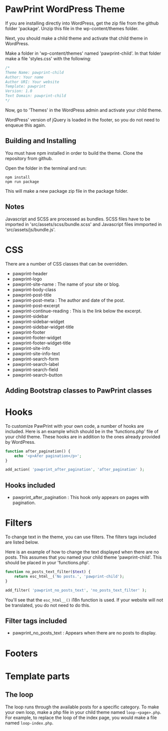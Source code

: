 # PawPrint WordPress Theme

If you are installing directly into WordPress, get the zip file from the github folder 'package'. Unzip this file in the wp-content/themes folder.

Next, you should make a child theme and activate that child theme in WordPress.

Make a folder in 'wp-content/themes' named 'pawprint-child'. In that folder make a file 'styles.css' with the following:
```php
/*
Theme Name: pawprint-child
Author: Your name
Author URI: Your website
Template: pawprint
Version: 1.0
Text Domain: pawprint-child
*/
```

Now, go to 'Themes' in the WordPress admin and activate your child theme.

WordPress' version of jQuery is loaded in the footer, so you do not need to enqueue this again.

## Building and Installing

You must have npm installed in order to build the theme. Clone the repository from github.

Open the folder in the terminal and run:
```
npm install
npm run package
```

This will make a new package zip file in the package folder.

## Notes

Javascript and SCSS are processed as bundles. SCSS files have to be imported in 'src/assets/scss/bundle.scss' and Javascript files immported in 'src/assets/js/bundle.js'.

# CSS

There are a number of CSS classes that can be overridden.

- pawprint-header
- pawprint-logo
- pawprint-site-name : The name of your site or blog.
- pawprint-body-class
- pawprint-post-title
- pawprint-post-meta : The author and date of the post.
- pawprint-post-excerpt
- pawprint-continue-reading : This is the link below the excerpt.
- pawprint-sidebar
- pawprint-sidebar-widget
- pawprint-sidebar-widget-title
- pawprint-footer
- pawprint-footer-widget
- pawprint-footer-widget-title
- pawprint-site-info
- pawprint-site-info-text
- pawprint-search-form
- pawprint-search-label
- pawprint-search-field
- pawprint-search-button

## Adding Bootstrap classes to PawPrint classes

# Hooks

To customize PawPrint with your own code, a number of hooks are included. Here is an example which should be in the 'functions.php' file of your child theme. These hooks are in addition to the ones already provided by WordPress.

```php
function after_pagination() {
    echo '<p>Afer pagination</p>';
}

add_action( 'pawprint_after_pagination', 'after_pagination' );
```

## Hooks included

- pawprint_after_pagination : This hook only appears on pages with pagination.

# Filters

To change text in the theme, you can use filters. The filters tags included are listed below.

Here is an example of how to change the text displayed when there are no posts. This assumes that you named your child theme 'pawprint-child'. This should be placed in your 'functions.php'.

```php
function no_posts_text_filter($text) {
    return esc_html__('No posts.', 'pawprint-child');
}

add_filter( 'pawprint_no_posts_text', 'no_posts_text_filter' );
```

You'll see that the `esc_html__()` i18n function is used. If your website will not be translated, you do not need to do this.

## Filter tags included

- pawprint_no_posts_text : Appears when there are no posts to display.

# Footers

# Template parts

## The loop

The loop runs through the available posts for a specific category. To make your own loop, make a php file in your child theme named `loop-<page>.php`. For example, to replace the loop of the index page, you would make a file named `loop-index.php`.

